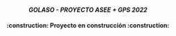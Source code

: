 <h4 align="center"> 
<em> GOLASO - PROYECTO ASEE + GPS 2022 </em>
</h4>


<h4 align="center">
:construction: Proyecto en construcción :construction:
</h4>
